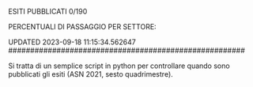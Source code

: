ESITI PUBBLICATI 0/190 

PERCENTUALI DI PASSAGGIO PER SETTORE:

UPDATED 2023-09-18 11:15:34.562647
###################################################### 

Si tratta di un semplice script in python per controllare quando sono pubblicati gli esiti (ASN 2021, sesto quadrimestre).

